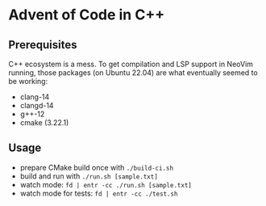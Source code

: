 # Advent of Code in C++

## Prerequisites

C++ ecosystem is a mess. To get compilation and LSP support in NeoVim running,
those packages (on Ubuntu 22.04) are what eventually seemed to be working:

- clang-14
- clangd-14
- g++-12
- cmake (3.22.1)

## Usage

- prepare CMake build once with `./build-ci.sh`
- build and run with `./run.sh [sample.txt]`
- watch mode: `fd | entr -cc ./run.sh [sample.txt]`
- watch mode for tests: `fd | entr -cc ./test.sh`
